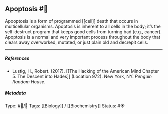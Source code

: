 ## Apoptosis  #🧠 

Apooptosis is a form of programmed [[cell]] death that occurs in multicellular organisms. Apoptosis is inherent to all cells in the body; it’s the self-destruct program that keeps good cells from turning bad (e.g., cancer). Apoptosis is a normal and very important process throughout the body that clears away overworked, mutated, or just plain old and decrepit cells.

___

##### References

- Lustig, H., Robert. (2017). [[The Hacking of the American Mind Chapter 5. The Descent into Hades]] (Location 972). New York, NY: _Penguin Random House_.

##### Metadata

Type: #🔵/🔵 
Tags: [[Biology]] / [[Biochemistry]] 
Status: #☀️ 